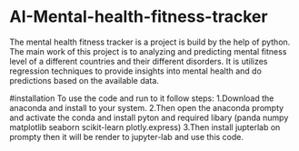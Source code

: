 # AI-Mental-health-fitness-tracker
The mental health fitness tracker is a project is build by the help of python. The main work of this project is to analyzing and predicting mental fitness level of a different countries and their different disorders. It is utilizes regression techniques to provide insights into mental health and do predictions based on the available data. 

#installation
To use the code and run to it follow steps:
1.Download the anaconda and install to your system.
2.Then open the anaconda prompty and activate the conda and install pyton and required libary
   (panda numpy matplotlib seaborn scikit-learn plotly.express)
3.Then install jupterlab on prompty then it will be render to jupyter-lab and use this code.    
